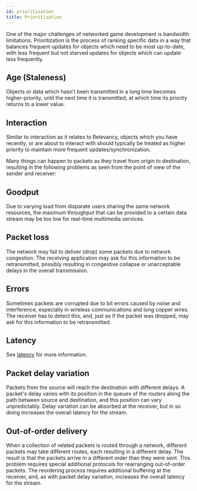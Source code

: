 ```yaml
---
id: prioritization
title: Prioritization
---
```


One of the major challenges of networked game development is bandwidth limitations. Prioritization is the process of ranking specific data in a way that balances frequent updates for objects which need to be most up-to-date, with less frequent but not starved updates for objects which can update less frequently.

## Age (Staleness)

Objects or data which hasn’t been transmitted in a long time becomes higher-priority, until the next time it is transmitted, at which time its priority returns to a lower value.

## Interaction

Similar to interaction as it relates to Relevancy, objects which you have recently, or are about to interact with should typically be treated as higher priority to maintain more frequent updates/synchronization.

Many things can happen to packets as they travel from origin to destination, resulting in the following problems as seen from the point of view of the sender and receiver:

## Goodput

Due to varying load from disparate users sharing the same network resources, the maximum throughput that can be provided to a certain data stream may be too low for real-time multimedia services.

## Packet loss

The network may fail to deliver (drop) some packets due to network congestion. The receiving application may ask for this information to be retransmitted, possibly resulting in congestive collapse or unacceptable delays in the overall transmission.

## Errors

Sometimes packets are corrupted due to bit errors caused by noise and interference, especially in wireless communications and long copper wires. The receiver has to detect this, and, just as if the packet was dropped, may ask for this information to be retransmitted.

## Latency

See [latency](../learn/../../learn/lagandpacketloss.md#latency) for more information.

## Packet delay variation

Packets from the source will reach the destination with different delays. A packet's delay varies with its position in the queues of the routers along the path between source and destination, and this position can vary unpredictably. Delay variation can be absorbed at the receiver, but in so doing increases the overall latency for the stream.

## Out-of-order delivery

When a collection of related packets is routed through a network, different packets may take different routes, each resulting in a different delay. The result is that the packets arrive in a different order than they were sent. This problem requires special additional protocols for rearranging out-of-order packets. The reordering process requires additional buffering at the receiver, and, as with packet delay variation, increases the overall latency for the stream.